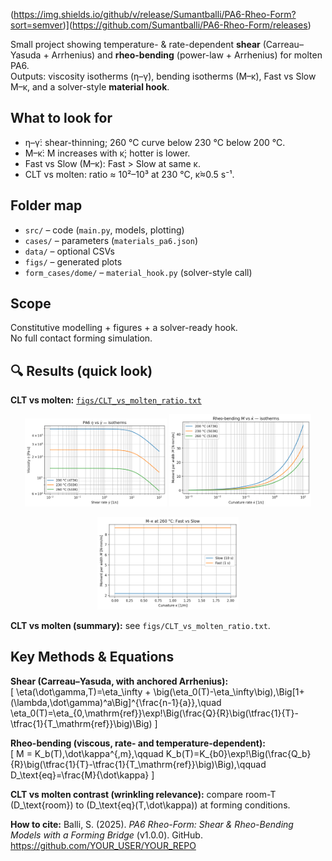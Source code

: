 (https://img.shields.io/github/v/release/Sumantballi/PA6-Rheo-Form?sort=semver)](https://github.com/Sumantballi/PA6-Rheo-Form/releases)

Small project showing temperature- & rate-dependent **shear** (Carreau–Yasuda + Arrhenius) and **rheo-bending** (power-law + Arrhenius) for molten PA6.  
Outputs: viscosity isotherms (η–γ̇), bending isotherms (M–κ̇), Fast vs Slow M–κ, and a solver-style **material hook**.

## What to look for
- η–γ̇: shear-thinning; 260 °C curve below 230 °C below 200 °C.  
- M–κ̇: M increases with κ̇; hotter is lower.  
- Fast vs Slow (M–κ): Fast > Slow at same κ.  
- CLT vs molten: ratio ≈ 10²–10³ at 230 °C, κ̇≈0.5 s⁻¹.

## Folder map
- `src/` – code (`main.py`, models, plotting)
- `cases/` – parameters (`materials_pa6.json`)
- `data/` – optional CSVs
- `figs/` – generated plots
- `form_cases/dome/` – `material_hook.py` (solver-style call)

## Scope
Constitutive modelling + figures + a solver-ready hook.  
No full contact forming simulation.

## 🔍 Results (quick look)

**CLT vs molten:** [`figs/CLT_vs_molten_ratio.txt`](figs/CLT_vs_molten_ratio.txt)

<p align="center">
  <img src="figs/eta_overlay_200_230_260C.png" alt="η–γ̇ overlay (200/230/260 °C)" width="45%">
  <img src="figs/bending_overlay_200_230_260C_Nmm.png" alt="M–κ̇ overlay (200/230/260 °C)" width="45%">
</p>
<p align="center">
  <img src="figs/M_kappa_Fast_vs_Slow_260C_Nmm.png" alt="M–κ Fast vs Slow (260 °C)" width="45%">
</p>

**CLT vs molten (summary):** see `figs/CLT_vs_molten_ratio.txt`.


## Key Methods & Equations

**Shear (Carreau–Yasuda, with anchored Arrhenius):**  
\[
\eta(\dot\gamma,T)=\eta_\infty + \big(\eta_0(T)-\eta_\infty\big)\,\Big[1+(\lambda\,\dot\gamma)^a\Big]^{\frac{n-1}{a}},\quad
\eta_0(T)=\eta_{0,\mathrm{ref}}\exp\!\Big(\frac{Q}{R}\big(\tfrac{1}{T}-\tfrac{1}{T_\mathrm{ref}}\big)\Big)
\]

**Rheo-bending (viscous, rate- and temperature-dependent):**  
\[
M = K_b(T)\,\dot\kappa^{\,m},\qquad
K_b(T)=K_{b0}\exp\!\Big(\frac{Q_b}{R}\big(\tfrac{1}{T}-\tfrac{1}{T_\mathrm{ref}}\big)\Big),\qquad
D_\text{eq}=\frac{M}{\dot\kappa}
\]

**CLT vs molten contrast (wrinkling relevance):** compare room-T \(D_\text{room}\) to \(D_\text{eq}(T,\dot\kappa)\) at forming conditions.

**How to cite:** Balli, S. (2025). *PA6 Rheo-Form: Shear & Rheo-Bending Models with a Forming Bridge* (v1.0.0). GitHub. https://github.com/YOUR_USER/YOUR_REPO




